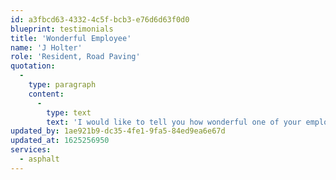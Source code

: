 ```yaml
---
id: a3fbcd63-4332-4c5f-bcb3-e76d6d63f0d0
blueprint: testimonials
title: 'Wonderful Employee'
name: 'J Holter'
role: 'Resident, Road Paving'
quotation:
  -
    type: paragraph
    content:
      -
        type: text
        text: 'I would like to tell you how wonderful one of your employees was today during the paving on Killarney Drive. He was stationed at Colonial and Killarney Drives to direct traffic. He made sure that for each of my trips home and out again that I could get to my apartment. I appreciated his willingness and friendliness to accommodate me. I just wanted to let you know that he is an outstanding employee.'
updated_by: 1ae921b9-dc35-4fe1-9fa5-84ed9ea6e67d
updated_at: 1625256950
services:
  - asphalt
---
```

